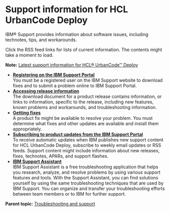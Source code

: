 # Support information for HCL UrbanCode Deploy

IBM® Support provides information about software issues, including technotes, tips, and workarounds.

Click the RSS feed links for lists of current information. The contents might take a moment to load.

**Note:** [Latest support information for HCL® UrbanCode™ Deploy](http://www-947.ibm.com/systems/support/myfeed/xmlfeeder.wss?feeder.requid=feeder.create_public_feed&feeder.feedtype=RSS&feeder.maxfeed=25&OC=SS4GSP&feeder.subdefkey=swgrat&feeder.channel.title=IBM%20UrbanCode%20Deploy&feeder.channel.descr=The%20latest%20updates%20about%20IBM%20UrbanCode%20Deploy)

-   **[Registering on the IBM Support Portal](../topics/t_register_user.md)**  
You must be a registered user on the IBM Support website to download fixes and to submit a problem online to IBM Support Portal.
-   **[Accessing release information](../topics/t_accessing_release_information.md)**  
The download document for a product release contains information, or links to information, specific to the release, including new features, known problems and workarounds, and troubleshooting information.
-   **[Getting fixes](../topics/t_gettingfixes.md)**  
A product fix might be available to resolve your problem. You must determine what fixes and other updates are available and install them appropriately.
-   **[Subscribing to product updates from the IBM Support Portal](../topics/t_subscribing_to_support_content.md)**  
To receive automatic updates when IBM publishes new support content for HCL UrbanCode Deploy, subscribe to weekly email updates or RSS feeds. Support content might include information about new releases, fixes, technotes, APARs, and support flashes.
-   **[IBM Support Assistant](../topics/c_isa.md)**  
IBM Support Assistant is a free troubleshooting application that helps you research, analyze, and resolve problems by using various support features and tools. With the Support Assistant, you can find solutions yourself by using the same troubleshooting techniques that are used by IBM Support. You can organize and transfer your troubleshooting efforts between team members or to IBM for further support.

**Parent topic:** [Troubleshooting and support](../topics/c_node_troubleshooting.md)

